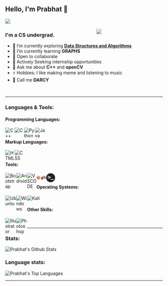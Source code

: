 ## Hello, I'm Prabhat 👋
[<img src="https://komarev.com/ghpvc/?username=aviral10&label=Profile+Views&color=4287f5&style=flat" />](https://github.com/prabhatmalhan)

<img src="https://magiccopy.xyz/assets/images/hadder.gif" align="right"  width="42%"/>

### I'm a CS undergrad.

- 🔭 I’m currently exploring [**Data Structures and Algorithms**](https://github.com/prabhatmalhan/Algorithms)
- 🌱 I’m currently learning **GRAPHS**
- 👯 Open to collaborate 
- 💼 Actively Seeking internship opportunities
- 💬 Ask me about **C++** and **openCV**
- ⚡ Hobbies: I like making meme and listening to music
- 📢 Call me **DARCY**

<br/>

---
### Languages & Tools:

#### Programming Languages:

<img align="left" alt="C++" width="30px" src="https://www.freeiconspng.com/thumbs/c-logo-icon/c--logo-icon-0.png">

<img align="left" alt="C" width="30px" src="https://devicon.dev/devicon.git/icons/c/c-original.svg">

<img align="left" alt="Python" width="35px" src="https://devicon.dev/devicon.git/icons/python/python-original.svg">

<img align="left" alt="Java" width="35px" src="https://devicon.dev/devicon.git/icons/java/java-original.svg">

<br/>


#### Markup Languages:

<img align="left" alt="HTML" width="30px" src="https://images.vexels.com/media/users/3/166383/isolated/preview/6024bc5746d7436c727825dc4fc23c22-html-programming-language-icon-by-vexels.png">

<img align="left" alt="CSS" width="30px" src="https://cdn.iconscout.com/icon/free/png-512/css-118-569410.png">

<br/>

#### Tools:

<img align="left" alt="Bootstrap" width="35px" src="https://devicon.dev/devicon.git/icons/bootstrap/bootstrap-plain.svg">

<img align="left" alt="Android" width="35px" src="https://devicon.dev/devicon.git/icons/android/android-original-wordmark.svg">

<img align="left" alt="VSCODE" width="30px" src="https://upload.wikimedia.org/wikipedia/commons/thumb/9/9a/Visual_Studio_Code_1.35_icon.svg/1024px-Visual_Studio_Code_1.35_icon.svg.png">

<img align="left" alt="GIT" width="30px" src="https://raw.githubusercontent.com/github/explore/80688e429a7d4ef2fca1e82350fe8e3517d3494d/topics/git/git.png">

<img align="left" alt="BASH" width="30px" src="https://raw.githubusercontent.com/github/explore/80688e429a7d4ef2fca1e82350fe8e3517d3494d/topics/terminal/terminal.png">

<br/>

#### Operating Systems:

<img align="left" alt="Ubuntu" width="35px" src="https://devicon.dev/devicon.git/icons/ubuntu/ubuntu-plain.svg">

<img align="left" alt="Windows" width="35px" src="https://devicon.dev/devicon.git/icons/windows8/windows8-original.svg">

<img align="left" alt="Kali" width="42px" src="https://banner2.cleanpng.com/20180528/hbv/kisspng-kali-linux-backtrack-penetration-test-ubuntu-sick-5b0bd90c6d59a5.1663627615275031164479.jpg">

<br/>


#### Other Skills:

<img align="left" alt="Illustrator" width="35px" src="https://devicon.dev/devicon.git/icons/illustrator/illustrator-plain.svg">

<img align="left" alt="Photoshop" width="35px" src="https://devicon.dev/devicon.git/icons/photoshop/photoshop-line.svg">


<br/>

---
### Stats:
<img alt="Prabhat's Github Stats" src="https://github-readme-stats.vercel.app/api?username=prabhatmalhan&show_icons=true&count_private=true&theme=tokyonight" />



### Language stats:

<img alt="Prabhat's Top Languages" src="https://github-readme-stats.vercel.app/api/top-langs/?username=prabhatmalhan&layout=compact&theme=tokyonight&hide=javascript,Jupyter Notebook"/>

---
